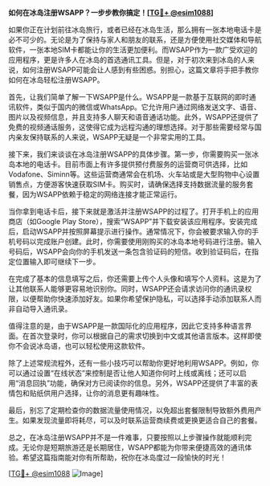 **如何在冰岛注册WSAPP？一步步教你搞定！[[TG💪+ @esim1088](https://t.me/s/esim1088)]**

如果你正在计划前往冰岛旅行，或者已经在冰岛生活，那么拥有一张本地电话卡是必不可少的。无论是为了保持与家人和朋友的联系，还是方便使用社交媒体和导航软件，一张本地SIM卡都能让你的生活更加便利。而WSAPP作为一款广受欢迎的应用程序，更是许多人在冰岛的首选通讯工具。但是，对于初次来到冰岛的人来说，如何注册WSAPP可能会让人感到有些困惑。别担心，这篇文章将手把手教你如何在冰岛轻松注册WSAPP。

首先，让我们简单了解一下WSAPP是什么。WSAPP是一款基于互联网的即时通讯软件，类似于国内的微信或WhatsApp。它允许用户通过网络发送文字、语音、图片以及视频信息，并且支持多人聊天和语音通话功能。此外，WSAPP还提供了免费的视频通话服务，这使得它成为远程沟通的理想选择。对于那些需要经常与国内亲友保持联系的人来说，WSAPP无疑是一个非常实用的工具。

接下来，我们来谈谈在冰岛注册WSAPP的具体步骤。第一步，你需要购买一张冰岛本地的电话卡。目前市面上有许多提供预付费服务的运营商可供选择，比如Vodafone、Siminn等。这些运营商通常会在机场、火车站或是大型购物中心设置销售点，方便游客快速获取SIM卡。购买时，请确保选择支持数据流量的服务套餐，因为WSAPP依赖于稳定的网络连接才能正常运行。

当你拿到电话卡后，接下来就是激活并注册WSAPP的过程了。打开手机上的应用商店（如Google Play Store），搜索“WSAPP”并下载安装该应用程序。安装完成后，启动WSAPP并按照屏幕提示进行操作。通常情况下，你会被要求输入你的手机号码以完成账户创建。此时，你需要使用刚购买的冰岛本地号码进行注册。输入号码后，WSAPP会向你的手机发送一条包含验证码的短信。收到验证码后，在指定位置输入即可继续下一步。

在完成了基本的信息填写之后，你还需要上传个人头像和填写个人资料。这是为了让其他联系人能够更容易地识别你。同时，WSAPP还会请求访问你的通讯录权限，以便帮助你快速添加好友。如果你希望保护隐私，可以选择手动添加联系人而非自动导入通讯录。

值得注意的是，由于WSAPP是一款国际化的应用程序，因此它支持多种语言界面。在首次登录时，你可以根据自己的需求切换到中文或其他语言版本。这样即使你不会说冰岛语，也可以轻松使用这款软件。

除了上述常规流程外，还有一些小技巧可以帮助你更好地利用WSAPP。例如，你可以通过设置“在线状态”来控制是否让他人知道你何时上线或离线；还可以启用“消息回执”功能，确保对方已阅读你的信息。另外，WSAPP还提供了丰富的表情包和贴纸供用户选择，让你的消息更有趣味性。

最后，别忘了定期检查你的数据流量使用情况，以免超出套餐限制导致额外费用产生。如果发现流量即将耗尽，可以及时联系运营商续费或更换更适合自己的套餐。

总之，在冰岛注册WSAPP并不是一件难事，只要按照以上步骤操作就能顺利完成。无论你是短期旅游还是长期居住，WSAPP都能为你带来便捷高效的通讯体验。希望这篇指南能对你有所帮助，祝你在冰岛度过一段愉快的时光！

[[TG💪+ @esim1088](https://t.me/s/esim1088) ![Image](https://i.postimg.cc/4NQfJmqS/Snipaste-2025-05-13-00-14-12.png)]